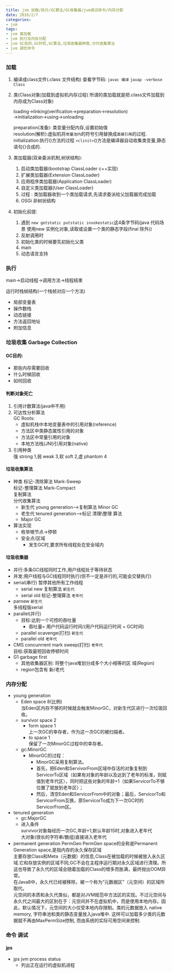 ```yaml
---
title: jvm 加载/执行/GC算法/GC收集器/jvm调试命令/内存分配
date: 2016/2/7
categories:
- jvm
tags:
- jvm 类加载
- jvm 执行及内存分配
- jvm GC目的,GC时机,GC算法,垃圾收集器种类,分代收集算法
- jvm 调优命令
---
```


### 加载
1. 编译成class文件(.class 文件结构)
    查看字节码: 
        `javac 编译`
        `javap -verbose Class`
2. 类(Class对象)加载到虚拟机内存过程(
    所谓的类加载就是把.class文件加载到内存成为Class对象) 
     
    loading->linking(verification->preparation->resolution)  
    ->initialization->using->unloading  

    preparation(准备): 类变量分配内存,设置初始值  
    resolution(解析):虚拟机将`常量池内`的符号引用替换成`直接引用`的过程.  
    initialization:执行<clinit>()方法的过程
      ``<clinit>``()方法是编译器自动收集类变量,静态语句{}合成的.  

3. 类加载器(双亲委派机制,树状结构):  
      1. 启动类加载器(bootstrap ClassLoader c++实现)  
      2. 扩展类加载器(Extension ClassLoader)  
      3. 应用程序类加载器(Application ClassLoader)  
      4. 自定义类加载器(User ClassLoader)  
      5. 过程 : 类加载器收到一个类加载请求,先请求委派给父加载器完成加载  
      6. OSGi 非树状结构   
4. 初始化前提:
      1. 遇到 `new getstatic putstatic invokestatic`这4条字节码(java 代码场景 使用new 实例化对象,读取或设置一个类的静态字段(final 除外))  
      2. 反射调用时  
      3. 初始化类的时候要先初始化父类  
      4. main  
      5. 动态语言支持  

### 执行
main->启动线程->调用方法->线程结束  

运行时栈帧结构(一个栈帧对应一个方法)  
  -  局部变量表  
  -  操作数栈  
  -  动态链接  
  -  方法返回地址  
  -  附加信息  

### 垃圾收集 Garbage Collection
#### GC目的:  
  + 那些内存需要回收  
  + 什么时候回收  
  + 如何回收 
     
#### 判断对象死亡  
  1. 引用计数算法(java中不用)  
  2. 可达性分析算法  
      GC Roots:  
        - 虚拟机栈中本地变量表中的引用对象(reference)  
        - 方法区中类静态属性引用的对象  
        - 方法区中常量引用的对象  
        - 本地方法栈(JNI)引用对象(native)  
  3. 引用种类  
      强 strong 1,弱 weak 3,软 soft 2,虚 phantom 4  

#### 垃圾收集算法  
  + 种类
      标记-清除算法 Mark-Sweep  
      标记-整理算法 Mark-Compact  
      复制算法  
      分代收集算法  
      - 新生代 young generation-->复制算法 Minor GC  
      - 老生代 tenured generation-->标记 清理\整理 算法
      - Major GC  
  + 算法实现  
      - 枚举根节点->停顿  
      - 安全点/区域  
        - 发生GC时,要求所有线程处在安全域内  

#### 垃圾收集器  
  + 并行:多条GC线程同时工作,用户线程处于等待状态  
  + 并发:用户线程与GC线程同时执行(但不一定是并行的,可能会交替执行)
  + serial(串行) 暂停其他所有工作线程  
    -  serial new 复制算法  `新生代`  
    -  serial old 标记-整理算法 `老年代`  
  + parnew  `新生代`  
      多线程版serial  
  + parallel(并行)  
      - 目标:达到一个可控的吞吐量  
        -  吞吐量= 用户代码运行时间/(用户代码运行时间 + GC时间)  
      - parallel scavenge(打扫) `新生代`  
      - parallel old `老年代`  
  + CMS concunrrent mark sweep(打扫) `老年代`  
      目标:获取最短回收停顿时间  
  + G1 garbage first  
      - 其他收集器区别: 将整个java堆划分成多个大小相等的区 域(Region)  
      - region包含有 新/老代  

### 内存分配
+ young generation
    - Eden space 8(比例)  
        当Eden区内存不够的时候就会触发MinorGC，对新生代区进行一次垃圾回收。
    - survivor space 2  
      - form space 1  
          上一次GC的幸存者，作为这一次GC的被扫描者。  
      - to space 1  
          保留了一次MinorGC过程中的幸存者。  
    - gc:MinorGC  
      + MinorGC的过程：  
        - MinorGC采用复制算法。  
        - 首先，把Eden和ServivorFrom区域中存活的对象复制到ServicorTo区域（如果有对象的年龄以及达到了老年的标准，则赋值到老年代区），同时把这些对象的年龄+1（如果ServicorTo不够位置了就放到老年区）；  
        - 然后，清空Eden和ServicorFrom中的对象；最后，ServicorTo和ServicorFrom互换，原ServicorTo成为下一次GC时的ServicorFrom区。
+ tenured generation
    - gc:MajorGC
    - 进入条件  
        survivor对象每经历一次GC,年龄+1,默认年龄15时,对象进入老年代  
        大对象(很长的字符串/数组)直接进入老年代  
+ permanent generation
    PermGen PermGen space的全称是Permanent Generation space,是指内存的永久保存区域  
    主要存放Class和Meta（元数据）的信息,Class在被加载的时候被放入永久区域.它和存放实例的区域不同,GC不会在主程序运行期对永久区域进行清理。所这也导致了永久代的区域会随着加载的Class的增多而胀满，最终抛出OOM异常。  
    在Java8中，永久代已经被移除，被一个称为“元数据区”（元空间）的区域所取代。  
    元空间的本质和永久代类似，都是对JVM规范中方法区的实现。不过元空间与永久代之间最大的区别在于：元空间并不在虚拟机中，而是使用本地内存。因此，默认情况下，元空间的大小仅受本地内存限制。类的元数据放入 native memory, 字符串池和类的静态变量放入java堆中. 这样可以加载多少类的元数据就不再由MaxPermSize控制, 而由系统的实际可用空间来控制.

### 命令 调试
#### jps
+ jps jvm process status  
    - 列出正在运行的虚拟机进程
